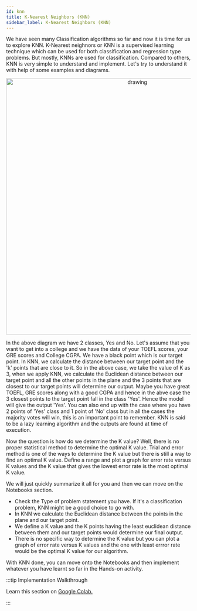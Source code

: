```yaml
---
id: knn
title: K-Nearest Neighbors (KNN)
sidebar_label: K-Nearest Neighbors (KNN)
---
```


We have seen many Classification algorithms so far and now it is time for us to explore KNN. K-Nearest neighnors or KNN is a supervised learning technique which can be used for both classification and regression type problems. But mostly, KNNs are used for classification. Compared to others, KNN is very simple to understand and implement. Let's try to understand it with help of some examples and diagrams.<br/>

<p align="center">
<img src="https://raw.githubusercontent.com/OneStep-elecTRON/ContentSection/main/Courses/easy_track/KNN/Knn-1.png" alt="drawing" width="700"/>
</p>

In the above diagram we have 2 classes, Yes and No. Let's assume that you want to get into a college and we have the data of your TOEFL scores, your GRE scores and College CGPA. We have a black point which is our target point. In KNN, we calculate the distance between our target point and the 'k' points that are close to it. So in the above case, we take the value of K as 3, when we apply KNN, we calculate the Euclidean distance between our target point and all the other points in the plane and the 3 points that are closest to our target points will determine our output. Maybe you have great TOEFL, GRE scores along with a good CGPA and hence in the abve case the 3 closest points to the target point fall in the class 'Yes'. Hence the model will give the output 'Yes'. You can also end up with the case where you have 2 points of 'Yes' class and 1 point of 'No' class but in all the cases the majority votes will win, this is an important point to remember. KNN is said to be a lazy learning algorithm and the outputs are found at time of execution. <br/>

Now the question is how do we determine the K value? Well, there is no proper statistical method to determine the optimal K value. Trial and error method is one of the ways to determine the K value but there is still a way to find an optimal K value. Define a range and plot a graph for error rate versus K values and the K value that gives the lowest error rate is the most optimal K value.<br/>

We will just quickly summarize it all for you and then we can move on the Notebooks section.
- Check the Type of problem statement you have. If it's a classification problem, KNN might be a good choice to go with.
- In KNN we calculate the Euclidean distance between the points in the plane and our target point.
- We define a K value and the K points having the least euclidean distance between them and our target points would determine our final output.
- There is no specific way to determine the K value but you can plot a graph of error rate versus K values and the one with least errror rate would be the optimal K value for our algorithm.<br/>

With KNN done, you can move onto the Notebooks and then implement whatever you have learnt so far in the Hands-on activity.<br/>


:::tip Implementation Walkthrough

Learn this section on <a href='https://colab.research.google.com/drive/1yxRhrs3VZ2hkn-hLqMbX2b6XhFZs1jyu?usp=sharing'>Google Colab.</a>

:::
